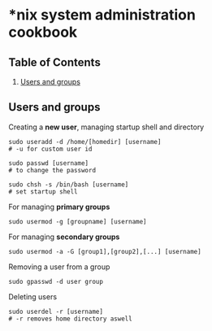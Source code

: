 \*nix system administration cookbook
====================================

## Table of Contents
1. [Users and groups](#users-and-groups)

## Users and groups <a name="users-and-groups"></a>
Creating a **new user**, managing startup shell and directory
```
sudo useradd -d /home/[homedir] [username]
# -u for custom user id

sudo passwd [username]
# to change the password

sudo chsh -s /bin/bash [username]
# set startup shell
```

For managing **primary groups**
```
sudo usermod -g [groupname] [username]
```

For managing **secondary groups**
```
sudo usermod -a -G [group1],[group2],[...] [username]
```

Removing a user from a group
```
sudo gpasswd -d user group
```

Deleting users
```
sudo userdel -r [username]
# -r removes home directory aswell
```